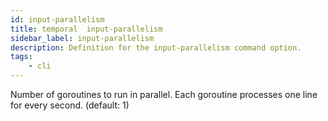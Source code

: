 ```yaml
---
id: input-parallelism
title: temporal  input-parallelism
sidebar_label: input-parallelism
description: Definition for the input-parallelism command option.
tags:
	- cli
---
```

Number of goroutines to run in parallel. Each goroutine processes one line for every second. (default: 1)
